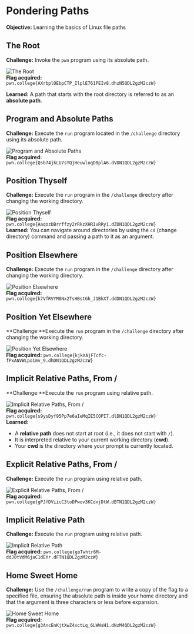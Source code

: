 # Pondering Paths

**Objective:** Learning the basics of Linux file paths

## The Root
**Challenge:** Invoke the `pwn` program using its absolute path.

![The Root](https://github.com/user-attachments/assets/7d2525dc-3c57-4c0a-bd0d-301773d2faef)  
**Flag acquired:** `pwn.college{AXrbplOEbpCTP_IlplE761PEIv8.dhzN5QDL2gzM2czW}`  

**Learned:** A path that starts with the root directory is referred to as an **absolute path**.



## Program and Absolute Paths
**Challenge:** Execute the `run` program located in the `/challenge` directory using its absolute path.

![Program and Absolute Paths](https://github.com/user-attachments/assets/99df1ecb-c0af-4d9e-8ed5-d3006c06d894)  
**Flag acquired:** `pwn.college{Qsb74jkLU7sYQjHeuwluqDBplA6.dVDN1QDL2gzM2czW}`



## Position Thyself
**Challenge:** Execute the `run` program in the `/challenge` directory after changing the working directory.

![Position Thyself](https://github.com/user-attachments/assets/b71381b1-b6c0-49f2-9203-0011e10a1841)  
**Flag acquired:** `pwn.college{AaqozDBrrffzy2rRkzXHRIvRRy1.dZDN1QDL2gzM2czW}`  
**Learned:** You can navigate around directories by using the `cd` (change directory) command and passing a path to it as an argument.



## Position Elsewhere
**Challenge:** Execute the `run` program in the `/challenge` directory after changing the working directory.

![Position Elsewhere](https://github.com/user-attachments/assets/3c90be63-e4e3-4ecc-af4f-a7295cd49378)  
**Flag acquired:** `pwn.college{k7VfRVYM8Nx2TsHBstGh_J1BkXT.ddDN1QDL2gzM2czW}`



## Position Yet Elsewhere
**Challenge:**Execute the `run` program in the `/challenge` directory after changing the working directory.

![Position Yet Elsewhere](https://github.com/user-attachments/assets/e5d7d53b-d790-48de-be0f-5f2cd4f82b11)  
**Flag acquired:** `pwn.college{kjkXAjFTcfc-fPxANVWLpo1mv_9.dhDN1QDL2gzM2czW}`



## Implicit Relative Paths, From /
**Challenge:**Execute the `run` program using relative path.

![Implicit Relative Paths, From /](https://github.com/user-attachments/assets/e6e18df2-c6ab-40c3-a546-932cfb74fe12)  
**Flag acquired:** `pwn.college{s9ysDyf95Pp7e6aIeMqIE5COPI7.dlDN1QDL2gzM2czW}`  
**Learned:** 
- A **relative path** does not start at root (i.e., it does not start with `/`).
- It is interpreted relative to your current working directory (**cwd**).
- Your **cwd** is the directory where your prompt is currently located.



## Explicit Relative Paths, From /
**Challenge:** Execute the `run` program using relative path.

![Explicit Relative Paths, From /](https://github.com/user-attachments/assets/c4fcf06b-8c50-4055-9fc6-d99e3efd64c8)  
**Flag acquired:** `pwn.college{gPJfDViicC3toDPwov3KCdxjDtW.dBTN1QDL2gzM2czW}`



## Implicit Relative Path
**Challenge:** Execute the `run` program using relative path.

![Implicit Relative Path](https://github.com/user-attachments/assets/583e8475-6d9d-4be6-841c-94d14660265b)  
**Flag acquired:** `pwn.college{goTwhtr6M-ddJ0tVdM6jaC1dEYr.dFTN1QDL2gzM2czW}`



## Home Sweet Home
**Challenge:** Use the `/challenge/run` program to write a copy of the flag to a specified file, ensuring the absolute path is inside your home directory and that the argument is three characters or less before expansion.


![Home Sweet Home](https://github.com/user-attachments/assets/19216396-84a6-452e-9d28-2f5cea115657)  
**Flag acquired:** `pwn.college{g3AncEnKjtXwZ4xctLq_6LWWsH1.dNzM4QDL2gzM2czW}`



